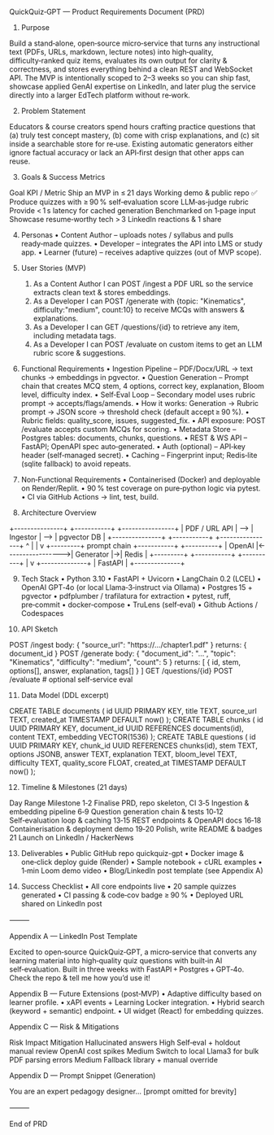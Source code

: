 QuickQuiz‑GPT — Product Requirements Document (PRD)

1. Purpose

Build a stand‑alone, open‑source micro‑service that turns any instructional text (PDFs, URLs, markdown, lecture notes) into high‑quality, difficulty‑ranked quiz items, evaluates its own output for clarity & correctness, and stores everything behind a clean REST and WebSocket API.
The MVP is intentionally scoped to 2–3 weeks so you can ship fast, showcase applied GenAI expertise on LinkedIn, and later plug the service directly into a larger EdTech platform without re‑work.

2. Problem Statement

Educators & course creators spend hours crafting practice questions that (a) truly test concept mastery, (b) come with crisp explanations, and (c) sit inside a searchable store for re‑use. Existing automatic generators either ignore factual accuracy or lack an API‑first design that other apps can reuse.

3. Goals & Success Metrics

Goal	KPI / Metric
Ship an MVP in ≤ 21 days	Working demo & public repo ✅
Produce quizzes with ≥ 90 % self‑evaluation score	LLM‑as‑judge rubric
Provide < 1 s latency for cached generation	Benchmarked on 1‑page input
Showcase resume‑worthy tech	> 3 LinkedIn reactions & 1 share

4. Personas
	•	Content Author – uploads notes / syllabus and pulls ready‑made quizzes.
	•	Developer – integrates the API into LMS or study app.
	•	Learner (future) – receives adaptive quizzes (out of MVP scope).

5. User Stories (MVP)
	1.	As a Content Author I can POST /ingest a PDF URL so the service extracts clean text & stores embeddings.
	2.	As a Developer I can POST /generate with {topic: "Kinematics", difficulty:"medium", count:10} to receive MCQs with answers & explanations.
	3.	As a Developer I can GET /questions/{id} to retrieve any item, including metadata tags.
	4.	As a Developer I can POST /evaluate on custom items to get an LLM rubric score & suggestions.

6. Functional Requirements
	•	Ingestion Pipeline – PDF/Docx/URL → text chunks → embeddings in pgvector.
	•	Question Generation – Prompt chain that creates MCQ stem, 4 options, correct key, explanation, Bloom level, difficulty index.
	•	Self‑Eval Loop – Secondary model uses rubric prompt → accepts/flags/amends.
	•	How it works: Generation → Rubric prompt → JSON score → threshold check (default accept ≥ 90 %).
	•	Rubric fields: quality_score, issues, suggested_fix.
	•	API exposure: POST /evaluate accepts custom MCQs for scoring.
	•	Metadata Store – Postgres tables: documents, chunks, questions.
	•	REST & WS API – FastAPI; OpenAPI spec auto‑generated.
	•	Auth (optional) – API‑key header (self‑managed secret).
	•	Caching – Fingerprint input; Redis‑lite (sqlite fallback) to avoid repeats.

7. Non‑Functional Requirements
	•	Containerised (Docker) and deployable on Render/Replit.
	•	90 % test coverage on pure‑python logic via pytest.
	•	CI via GitHub Actions → lint, test, build.

8. Architecture Overview

+---------------+       +-----------+      +----------------+
| PDF / URL API |  -->  |  Ingestor | -->  |  pgvector DB   |
+---------------+       +-----------+      +----------------+
                                 ^                |
                                 |                v
   +---------+    prompt chain  +-----------+  +----------+
   | OpenAI  |<----------------->| Generator |->|  Redis   |
   +---------+                   +-----------+  +----------+
                                        |
                                        v
                                 +--------------+
                                 |  FastAPI     |
                                 +--------------+

9. Tech Stack
	•	Python 3.10
	•	FastAPI + Uvicorn
	•	LangChain 0.2 (LCEL)
	•	OpenAI GPT‑4o (or local Llama‑3‑instruct via Ollama)
	•	Postgres 15 + pgvector
	•	pdfplumber / trafilatura for extraction
	•	pytest, ruff, pre‑commit
	•	docker‑compose
	•	TruLens (self‑eval)
	•	Github Actions / Codespaces

10. API Sketch

POST /ingest
  body: { "source_url": "https://.../chapter1.pdf" }
  returns: { document_id }
POST /generate
  body: {
    "document_id": "...",
    "topic": "Kinematics",
    "difficulty": "medium",
    "count": 5
  }
  returns: [ { id, stem, options[], answer, explanation, tags[] } ]
GET /questions/{id}
POST /evaluate  # optional self‑service eval

11. Data Model (DDL excerpt)

CREATE TABLE documents (
  id UUID PRIMARY KEY,
  title TEXT,
  source_url TEXT,
  created_at TIMESTAMP DEFAULT now()
);
CREATE TABLE chunks (
  id UUID PRIMARY KEY,
  document_id UUID REFERENCES documents(id),
  content TEXT,
  embedding VECTOR(1536)
);
CREATE TABLE questions (
  id UUID PRIMARY KEY,
  chunk_id UUID REFERENCES chunks(id),
  stem TEXT,
  options JSONB,
  answer TEXT,
  explanation TEXT,
  bloom_level TEXT,
  difficulty TEXT,
  quality_score FLOAT,
  created_at TIMESTAMP DEFAULT now()
);

12. Timeline & Milestones (21 days)

Day Range	Milestone
1‑2	Finalise PRD, repo skeleton, CI
3‑5	Ingestion & embedding pipeline
6‑9	Question generation chain & tests
10‑12	Self‑evaluation loop & caching
13‑15	REST endpoints & OpenAPI docs
16‑18	Containerisation & deployment demo
19‑20	Polish, write README & badges
21	Launch on LinkedIn / HackerNews

13. Deliverables
	•	Public GitHub repo quickquiz-gpt
	•	Docker image & one‑click deploy guide (Render)
	•	Sample notebook + cURL examples
	•	1‑min Loom demo video
	•	Blog/LinkedIn post template (see Appendix A)

14. Success Checklist
	•	All core endpoints live
	•	20 sample quizzes generated
	•	CI passing & code‑cov badge ≥ 90 %
	•	Deployed URL shared on LinkedIn post

⸻

Appendix A — LinkedIn Post Template

Excited to open‑source QuickQuiz‑GPT, a micro‑service that converts any learning material into high‑quality quiz questions with built‑in AI self‑evaluation. Built in three weeks with FastAPI + Postgres + GPT‑4o. Check the repo & tell me how you’d use it!

Appendix B — Future Extensions (post‑MVP)
	•	Adaptive difficulty based on learner profile.
	•	xAPI events + Learning Locker integration.
	•	Hybrid search (keyword + semantic) endpoint.
	•	UI widget (React) for embedding quizzes.

Appendix C — Risk & Mitigations

Risk	Impact	Mitigation
Hallucinated answers	High	Self‑eval + holdout manual review
OpenAI cost spikes	Medium	Switch to local Llama3 for bulk
PDF parsing errors	Medium	Fallback library + manual override

Appendix D — Prompt Snippet (Generation)

You are an expert pedagogy designer… [prompt omitted for brevity]

⸻

End of PRD
